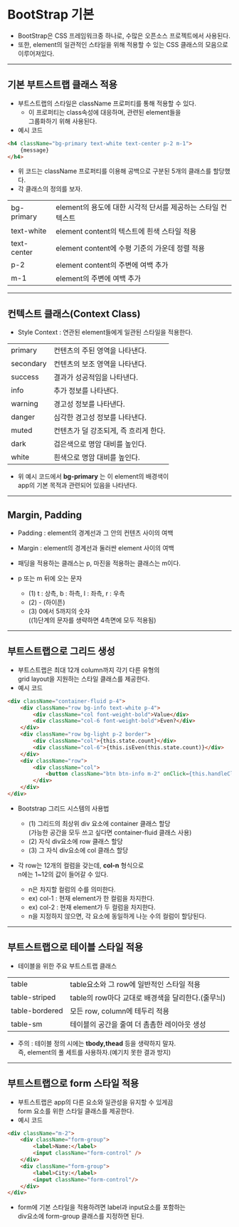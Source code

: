 BootStrap 기본
======

* BootStrap은 CSS 프레임워크중 하나로, 수많은 오픈소스 프로젝트에서 사용된다.
* 또한, element의 일관적인 스타일을 위해 적용할 수 있는 CSS 클래스의 모음으로   
  이루어져있다.
<hr/>

<h2>기본 부트스트랩 클래스 적용</h2>

* 부트스트랩의 스타일은 className 프로퍼티를 통해 적용할 수 있다.
  * 이 프로퍼티는 class속성에 대응하며, 관련된 element들을   
    그룹화하기 위해 사용된다.
* 예시 코드
```HTML
<h4 className="bg-primary text-white text-center p-2 m-1">
    {message}
</h4>
```
* 위 코드는 className 프로퍼티를 이용해 공백으로 구분된 5개의 클래스를 할당했다.
* 각 클래스의 정의를 보자.
<table>
    <tr>
        <td>bg-primary</td>
        <td>element의 용도에 대한 시각적 단서를 제공하는 스타일 컨텍스트</td>
    </tr>
    <tr>
        <td>text-white</td>
        <td>element content의 텍스트에 흰색 스타일 적용</td>
    </tr>
    <tr>
        <td>text-center</td>
        <td>element content에 수평 기준의 가운데 정렬 적용</td>
    </tr>
    <tr>
        <td>p-2</td>
        <td>element content의 주변에 여백 추가</td>
    </tr>
    <tr>
        <td>m-1</td>
        <td>element의 주변에 여백 추가</td>
    </tr>
</table>

<hr/>

<h2>컨텍스트 클래스(Context Class)</h2>

* Style Context : 연관된 element들에게 일관된 스타일을 적용한다.

<table>
    <tr>
        <td>primary</td>
        <td>컨텐츠의 주된 영역을 나타낸다.</td>
    </tr>
    <tr>
        <td>secondary</td>
        <td>컨텐츠의 보조 영역을 나타낸다.</td>
    </tr>
    <tr>
        <td>success</td>
        <td>결과가 성공적임을 나타낸다.</td>
    </tr>
    <tr>
        <td>info</td>
        <td>추가 정보를 나타낸다.</td>
    </tr>
    <tr>
        <td>warning</td>
        <td>경고성 정보를 나타낸다.</td>
    </tr>
    <tr>
        <td>danger</td>
        <td>심각한 경고성 정보를 나타낸다.</td>
    </tr>
    <tr>
        <td>muted</td>
        <td>컨텐츠가 덜 강조되게, 즉 흐리게 한다.</td>
    </tr>
    <tr>
        <td>dark</td>
        <td>검은색으로 명암 대비를 높인다.</td>
    </tr>
    <tr>
        <td>white</td>
        <td>흰색으로 명암 대비를 높인다.</td>
    </tr>
</table>

* 위 예시 코드에서 __bg-primary__ 는 이 element의 배경색이   
  app의 기본 목적과 관련되어 있음을 나타낸다.
<hr/>

<h2>Margin, Padding</h2>

* Padding : element의 경계선과 그 안의 컨텐츠 사이의 여백
* Margin : element의 경계선과 둘러싼 element 사이의 여백

* 패딩을 적용하는 클래스는 p, 마진을 적용하는 클래스는 m이다.
* p 또는 m 뒤에 오는 문자
  * (1) t : 상측, b : 하측, l : 좌측, r : 우측
  * (2) - (하이픈)
  * (3) 0에서 5까지의 숫자   
    ((1)단계의 문자를 생략하면 4측면에 모두 적용됨)
<hr/>

<h2>부트스트랩으로 그리드 생성</h2>

* 부트스트랩은 최대 12개 column까지 각기 다른 유형의   
  grid layout을 지원하는 스타일 클래스를 제공한다.
* 예시 코드
```HTML
<div className="container-fluid p-4">
    <div className="row bg-info text-white p-4">
        <div className="col font-weight-bold">Value</div>
        <div className="col-6 font-weight-bold">Even?</div>
    </div>
    <div className="row bg-light p-2 border">
        <div className="col">{this.state.count}</div>
        <div className="col-6">{this.isEven(this.state.count)}</div>
    </div>
    <div className="row">
        <div className="col">
            <button className="btn btn-info m-2" onClick={this.handleClick}>Click Me</button>
        </div>
    </div>
</div>
```
* Bootstrap 그리드 시스템의 사용법
  * (1) 그리드의 최상위 div 요소에 container 클래스 할당   
    (가능한 공간을 모두 쓰고 싶다면 container-fluid 클래스 사용)
  * (2) 자식 div요소에 row 클래스 할당
  * (3) 그 자식 div요소에 col 클래스 할당

* 각 row는 12개의 컬럼을 갖는데, __col-n__ 형식으로   
  n에는 1~12의 값이 들어갈 수 있다.
  * n은 차지할 컬럼의 수를 의미한다.
  * ex) col-1 : 현재 element가 한 컬럼을 차지한다.
  * ex) col-2 : 현재 element가 두 컬럼을 차지한다.
  * n을 지정하지 않으면, 각 요소에 동일하게 나눈 수의 컬럼이 할당된다.
<hr/>

<h2>부트스트랩으로 테이블 스타일 적용</h2>

* 테이블을 위한 주요 부트스트랩 클래스
<table>
    <tr>
        <td>table</td>
        <td>table요소와 그 row에 일반적인 스타일 적용</td>
    </tr>
    <tr>
        <td>table-striped</td>
        <td>table의 row마다 교대로 배경색을 달리한다.(줄무늬)</td>
    </tr>
    <tr>
        <td>table-bordered</td>
        <td>모든 row, column에 테두리 적용</td>
    </tr>
    <tr>
        <td>table-sm</td>
        <td>테이블의 공간을 줄여 더 촘촘한 레이아웃 생성</td>
    </tr>
</table>

* 주의 : 테이블 정의 시에는 __tbody,thead__ 등을 생략하지 말자.   
  즉, element의 풀 세트를 사용하자.(예기치 못한 결과 방지)
<hr/>

<h2>부트스트랩으로 form 스타일 적용</h2>

* 부트스트랩은 app의 다른 요소와 일관성을 유지할 수 있게끔   
  form 요소를 위한 스타일 클래스를 제공한다.
* 예시 코드
```HTML
<div className="m-2">
    <div className="form-group">
        <label>Name:</label>
        <input className="form-control" />
    </div>
    <div className="form-group">
        <label>City:</label>
        <input className="form-control"/>
    </div>
</div>
```
* form에 기본 스타일을 적용하려면 label과 input요소를 포함하는   
  div요소에 form-group 클래스를 지정하면 된다.
